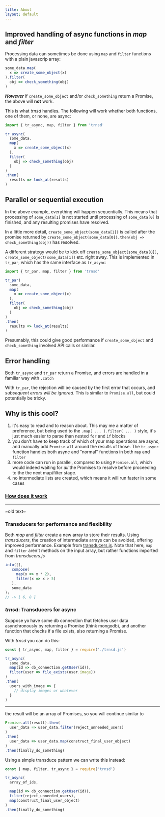 ```yaml
---
title: About
layout: default
---
```


## Improved handling of async functions in _map_ and _filter_

Processing data can sometimes be done using `map` and `filter` functions
with a plain javascrip array:

```javascript
some_data.map(
  x => create_some_object(x)
).filter(
  obj => check_something(obj)
)
```

***However*** if `create_some_object` and/or `check_something` return a Promise, the above will
**not** work. 

This is what *trnsd* handles. 
The following will work whether both functions,
one of them, or none, are async:

```javascript
import { tr_async, map, filter } from 'trnsd'

tr_async(
  some_data,
  map(
    x => create_some_object(x)
  ),
  filter(
    obj => check_something(obj)
  )
)
.then(
  results => look_at(results)
)
```

## Parallel or sequential execution
In the above example, everything will happen sequentially. 
This means that processing of `some_data[1]` is not started
until processing of `some_data[0]` is finished, and any resulting promises have
resolved.

In a little more detail, `create_some_object(some_data[1])` is called after the 
promise returned by `create_some_object(some_data[0]).then(obj => check_something(obj))`
has resolved.

A different strategy would be to kick off `create_some_object(some_data[0])`, 
`create_some_object(some_data[1])` etc. right away. This is implemented in 
`tr_par`, which has the same interface as `tr_async`:

```javascript
import { tr_par, map, filter } from 'trnsd'

tr_par(
  some_data,
  map(
    x => create_some_object(x)
  ),
  filter(
    obj => check_something(obj)
  )
)
.then(
  results => look_at(results)
)
```

Presumably, this could give good performance if `create_some_object` and 
`check_something` involved API calls or similar.

## Error handling
Both `tr_async` and `tr_par` return a Promise, and errors are handled in a 
familiar way with `.catch`

With `tr_par`, the rejection will be caused by the first error that occurs, and
_subsequent errors will be ignored_. This is similar to `Promise.all`, but could
potentially be tricky.

## Why is this cool?

1. it's easy to read and to reason about. This may me a matter of preference, but being 
   used to the `.map( ... ).filter( ... )` style, it's just much easier to parse than
   nested `for` and `if` blocks
2. you don't have to keep track of which of your map operations are async, and manually 
   add `Promise.all` around the results of those. The `tr_async` function handles both 
   async and "normal" functions in both `map` and `filter`
3. more code can run in parallel, compared to using `Promise.all`, which would indeed 
   waiting for _all_ the Promises to resolve before proceeding to the the next map/filter 
   stage. 
4. no intermediate lists are created, which means it will run faster in some cases

### [How does it work](async)

------------------------------------------
~old text~

### Transducers for performance and flexibility
Both _map_ and _filter_ create a new array to store their results.
Using _transducers_, the creation of intermediate arrays
can be avoided, offering improved performance. 
Example from [transducers.js](http://jlongster.com/Transducers.js--A-JavaScript-Library-for-Transformation-of-Data). Note that here, `map` and `filter` aren't
methods on the input array, but rather functions imported from _transducers.js_

```javascript
into([],
   compose(
     map(x => x * 2),
     filter(x => x > 5)
   ),
   some_data
);
// -> [ 6, 8 ]
```

### _trnsd_: Transducers for async

Suppose yo have some db connection that fetches user data asynchronously 
by returning a Promise (think mongodb), and another function that checks if a file exists, also returning a Promise.

With _trnsd_ you can do this:

```javascript
const { tr_async, map, filter } = require('./trnsd.js')

tr_async(
  some_data,
  map(id => db_connection.getUser(id)),
  filter(user => file_exists(user.image))
)
.then(
  users_with_image => {
    // display images or whatever
  }
)
```
---------------------

the result will be an array of Promises, so you will continue similar to

```javascript
Promise.all(result).then(
  user_data => user_data.filter(reject_unneeded_users) 
)
.then(
  user_data => user_data.map(construct_final_user_object)
)
.then(finally_do_something)
```

Using a simple transduce pattern we can write this instead:

```javascript
const { map, filter, tr_async } = require('trnsd')

tr_async(
  array_of_ids,

  map(id => db_connection.getUser(id)),
  filter(reject_unneeded_users),
  map(construct_final_user_object)
)
.then(finally_do_something)
```

